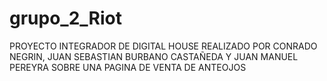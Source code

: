# grupo_2_Riot

PROYECTO INTEGRADOR DE DIGITAL HOUSE REALIZADO POR CONRADO NEGRIN, JUAN SEBASTIAN BURBANO CASTAÑEDA Y JUAN MANUEL PEREYRA SOBRE UNA PAGINA DE VENTA DE ANTEOJOS
